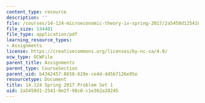 ```yaml
---
content_type: resource
description: ''
file: /courses/14-124-microeconomic-theory-iv-spring-2017/2a5450d125410e2f98c8c1e362a28245_MIT14_124S17_Pset1.pdf
file_size: 134401
file_type: application/pdf
learning_resource_types:
- Assignments
license: https://creativecommons.org/licenses/by-nc-sa/4.0/
ocw_type: OCWFile
parent_title: Assignments
parent_type: CourseSection
parent_uid: b4342457-8658-628e-ce4d-d45b7126e95e
resourcetype: Document
title: 14.124 Spring 2017 Problem Set 1
uid: 2a5450d1-2541-0e2f-98c8-c1e362a28245
---
```

